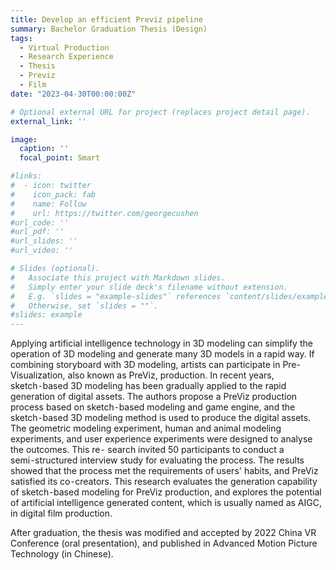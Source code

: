 ```yaml
---
title: Develop an efficient Previz pipeline
summary: Bachelor Graduation Thesis (Design)
tags:
  - Virtual Production
  - Research Experience
  - Thesis
  - Previz
  - Film
date: "2023-04-30T00:00:00Z"

# Optional external URL for project (replaces project detail page).
external_link: ''

image:
  caption: ''
  focal_point: Smart

#links:
#  - icon: twitter
#    icon_pack: fab
#    name: Follow
#    url: https://twitter.com/georgecushen
#url_code: ''
#url_pdf: ''
#url_slides: ''
#url_video: ''

# Slides (optional).
#   Associate this project with Markdown slides.
#   Simply enter your slide deck's filename without extension.
#   E.g. `slides = "example-slides"` references `content/slides/example-slides.md`.
#   Otherwise, set `slides = ""`.
#slides: example
---
```


Applying artificial intelligence technology in 3D modeling can simplify the operation of 3D modeling and generate many 
3D models in a rapid way. If combining storyboard with 3D modeling, artists can participate in Pre-Visualization, also known as 
PreViz, production. In recent years, sketch⁃based 3D modeling has been gradually applied to the rapid generation of digital assets. 
The authors propose a PreViz production process based on sketch⁃based modeling and game engine, and the sketch⁃based 3D 
modeling method is used to produce the digital assets. The geometric modeling experiment, human and animal modeling 
experiments, and user experience experiments were designed to analyse the outcomes. This re⁃ search invited 50 participants to 
conduct a semi⁃structured interview study for evaluating the process. The results showed that the process met the requirements of 
users' habits, and PreViz satisfied its co⁃creators. This research evaluates the generation capability of sketch⁃based modeling for 
PreViz production, and explores the potential of artificial intelligence generated content, which is usually named as AIGC, in digital 
film production.

After graduation, the thesis was modified and accepted by 2022 China VR Conference (oral presentation), and published in Advanced Motion Picture Technology (in Chinese).
